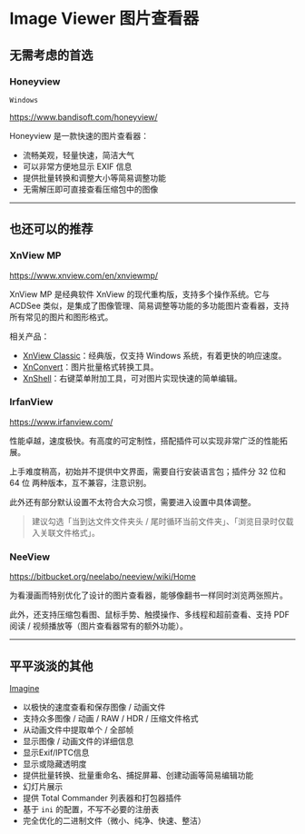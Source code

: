 # Image Viewer 图片查看器

## 无需考虑的首选

### Honeyview

`Windows`

https://www.bandisoft.com/honeyview/

Honeyview 是一款快速的图片查看器：

*   流畅美观，轻量快速，简洁大气
*   可以非常方便地显示 EXIF 信息
*   提供批量转换和调整大小等简易调整功能
*   无需解压即可直接查看压缩包中的图像

---

## 也还可以的推荐

### XnView MP

https://www.xnview.com/en/xnviewmp/

XnView MP 是经典软件 XnView 的现代重构版，支持多个操作系统。它与 ACDSee 类似，是集成了图像管理、简易调整等功能的多功能图片查看器，支持所有常见的图片和图形格式。

相关产品：
- [XnView Classic](https://www.xnview.com/en/xnview/)：经典版，仅支持 Windows 系统，有着更快的响应速度。
- [XnConvert](https://www.xnview.com/en/xnconvert/)：图片批量格式转换工具。
- [XnShell](https://www.xnview.com/en/xnshell/)：右键菜单附加工具，可对图片实现快速的简单编辑。

### IrfanView

https://www.irfanview.com/

性能卓越，速度极快。有高度的可定制性，搭配插件可以实现非常广泛的性能拓展。

上手难度稍高，初始并不提供中文界面，需要自行安装语言包；插件分 32 位和 64 位 两种版本，互不兼容，注意识别。

此外还有部分默认设置不太符合大众习惯，需要进入设置中具体调整。

> 建议勾选「当到达文件文件夹头 / 尾时循环当前文件夹」、「浏览目录时仅载入关联文件格式」。

### NeeView

https://bitbucket.org/neelabo/neeview/wiki/Home

为看漫画而特别优化了设计的图片查看器，能够像翻书一样同时浏览两张照片。

此外，还支持压缩包看图、鼠标手势、触摸操作、多线程和超前查看、支持 PDF 阅读 / 视频播放等（图片查看器常有的额外功能）。

---

## 平平淡淡的其他

[Imagine](https://www.nyam.pe.kr/dev/imagine/)

* 以极快的速度查看和保存图像 / 动画文件
* 支持众多图像 / 动画 / RAW / HDR / 压缩文件格式
* 从动画文件中提取单个 / 全部帧
* 显示图像 / 动画文件的详细信息
* 显示Exif/IPTC信息
* 显示或隐藏透明度
* 提供批量转换、批量重命名、捕捉屏幕、创建动画等简易编辑功能
* 幻灯片展示
* 提供 Total Commander 列表器和打包器插件
* 基于 `ini` 的配置，不写不必要的注册表
* 完全优化的二进制文件（微小、纯净、快速、整洁）